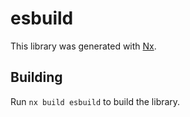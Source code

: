 # esbuild

This library was generated with [Nx](https://nx.dev).

## Building

Run `nx build esbuild` to build the library.
